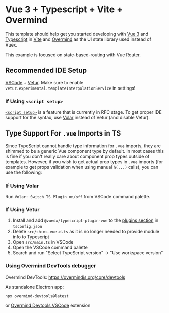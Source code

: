 # Vue 3 + Typescript + Vite + Overmind

This template should help get you started developing with [Vue 3](https://v3.vuejs.org/) and [Typescript](https://www.typescriptlang.org/) in [Vite](https://vitejs.dev/) and [Overmind](https://overmindjs.org/) as the UI state library used instead of Vuex.

This example is focused on state-based-routing with Vue Router.


## Recommended IDE Setup

[VSCode](https://code.visualstudio.com/) + [Vetur](https://marketplace.visualstudio.com/items?itemName=octref.vetur). Make sure to enable `vetur.experimental.templateInterpolationService` in settings!

### If Using `<script setup>`

[`<script setup>`](https://github.com/vuejs/rfcs/pull/227) is a feature that is currently in RFC stage. To get proper IDE support for the syntax, use [Volar](https://marketplace.visualstudio.com/items?itemName=johnsoncodehk.volar) instead of Vetur (and disable Vetur).

## Type Support For `.vue` Imports in TS

Since TypeScript cannot handle type information for `.vue` imports, they are shimmed to be a generic Vue component type by default. In most cases this is fine if you don't really care about component prop types outside of templates. However, if you wish to get actual prop types in `.vue` imports (for example to get props validation when using manual `h(...)` calls), you can use the following:

### If Using Volar

Run `Volar: Switch TS Plugin on/off` from VSCode command palette.

### If Using Vetur

1. Install and add `@vuedx/typescript-plugin-vue` to the [plugins section](https://www.typescriptlang.org/tsconfig#plugins) in `tsconfig.json`
2. Delete `src/shims-vue.d.ts` as it is no longer needed to provide module info to Typescript
3. Open `src/main.ts` in VSCode
4. Open the VSCode command palette
5. Search and run "Select TypeScript version" -> "Use workspace version"
### Using Overmind DevTools debugger

Overmind DevTools: <https://overmindjs.org/core/devtools>

As standalone Electron app:

```
npx overmind-devtools@latest
```

or [Overmind Devtools VSCode](https://marketplace.visualstudio.com/items?itemName=christianalfoni.overmind-devtools-vscode) extension
